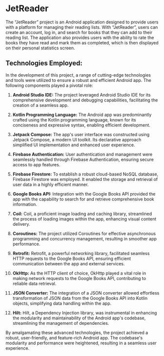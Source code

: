 
# JetReader

The “JetReader” project is an Android application designed to provide users
with a platform for managing their reading lists. With “JetReader”, users can
create an account, log in, and search for books that they can add to their
reading list. The application also provides users with the ability to rate the
books they have read and mark them as completed, which is then displayed on
their personal statistics screen.


## Technologies Employed:

In the development of this project, a range of cutting-edge technologies and tools were utilized to ensure a robust and efficient Android app. The following components played a pivotal role:

1. **Android Studio IDE:** The project leveraged Android Studio IDE for its comprehensive development and debugging capabilities, facilitating the creation of a seamless app.

2. **Kotlin Programming Language:** The Android app was predominantly crafted using the Kotlin programming language, known for its conciseness and expressive syntax, enabling efficient development.

3. **Jetpack Compose:** The app's user interface was constructed using Jetpack Compose, a modern UI toolkit. Its declarative approach simplified UI implementation and enhanced user experience.

4. **Firebase Authentication:** User authentication and management were seamlessly handled through Firebase Authentication, ensuring secure access to app features.

5. **Firebase Firestore:** To establish a robust cloud-based NoSQL database, Firebase Firestore was employed. It enabled the storage and retrieval of user data in a highly efficient manner.

6. **Google Books API:** Integration with the Google Books API provided the app with the capability to search for and retrieve comprehensive book information.

7. **Coil:** Coil, a proficient image loading and caching library, streamlined the process of loading images within the app, enhancing visual content delivery.

8. **Coroutines:** The project utilized Coroutines for effective asynchronous programming and concurrency management, resulting in smoother app performance.

9. **Retrofit:** Retrofit, a powerful networking library, facilitated seamless HTTP requests to the Google Books API, ensuring efficient communication between the app and external services.

10. **OkHttp:** As the HTTP client of choice, OkHttp played a vital role in making network requests to the Google Books API, contributing to reliable data retrieval.

11. **JSON Converter:** The integration of a JSON converter allowed effortless transformation of JSON data from the Google Books API into Kotlin objects, simplifying data handling within the app.

12. **Hilt:** Hilt, a Dependency Injection library, was instrumental in enhancing the modularity and maintainability of the Android app's codebase, streamlining the management of dependencies.

By amalgamating these advanced technologies, the project achieved a robust, user-friendly, and feature-rich Android app. The codebase's modularity and performance were heightened, resulting in a seamless user experience.
